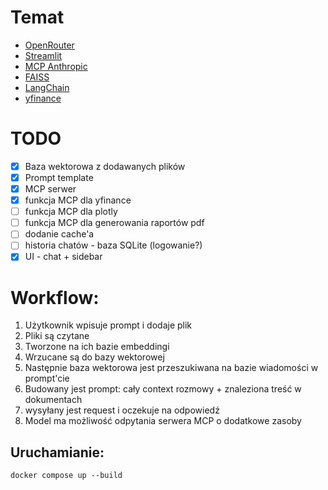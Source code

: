 # Temat
- [OpenRouter](https://openrouter.ai/docs/quickstart)
- [Streamlit](https://docs.streamlit.io)  
- [MCP Anthropic](https://modelcontextprotocol.io/introduction)
- [FAISS](https://github.com/facebookresearch/faiss)
- [LangChain](https://python.langchain.com/docs/introduction/)
- [yfinance](https://ranaroussi.github.io/yfinance/)

# TODO
- [x] Baza wektorowa z dodawanych plików
- [x] Prompt template
- [x] MCP serwer
- [x] funkcja MCP dla yfinance
- [ ] funkcja MCP dla plotly
- [ ] funkcja MCP dla generowania raportów pdf
- [ ] dodanie cache'a
- [ ] historia chatów - baza SQLite (logowanie?)
- [x] UI - chat + sidebar

# Workflow:
1. Użytkownik wpisuje prompt i dodaje plik
2. Pliki są czytane
3. Tworzone na ich bazie embeddingi
4. Wrzucane są do bazy wektorowej
5. Następnie baza wektorowa jest przeszukiwana na bazie wiadomości w prompt'cie
6. Budowany jest prompt: cały context rozmowy + znaleziona treść w dokumentach
7. wysyłany jest request i oczekuje na odpowiedź
8. Model ma możliwość odpytania serwera MCP o dodatkowe zasoby


## Uruchamianie:
`docker compose up --build`
